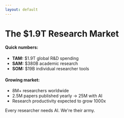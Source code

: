 ```yaml
---
layout: default
---
```


# The $1.9T Research Market

<div class="mt-12">
  <h4><strong>Quick numbers:</strong></h4>
  <ul class="mt-4">
    <li><strong>TAM:</strong> $1.9T global R&D spending</li>
    <li><strong>SAM:</strong> $380B academic research</li>
    <li><strong>SOM:</strong> $19B individual researcher tools</li>
  </ul>

  <div class="mt-6">
    <h4><strong>Growing market:</strong></h4>
    <ul class="mt-4">
      <li>8M+ researchers worldwide</li>
      <li>2.5M papers published yearly → 25M with AI</li>
      <li>Research productivity expected to grow 1000x</li>
    </ul>
  </div>
</div>

<p class="absolute bottom-4 text-xl">Every researcher needs AI. We're their army.</p>
